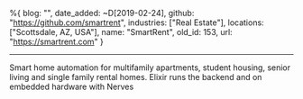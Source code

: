 %{
  blog: "",
  date_added: ~D[2019-02-24],
  github: "https://github.com/smartrent",
  industries: ["Real Estate"],
  locations: ["Scottsdale, AZ, USA"],
  name: "SmartRent",
  old_id: 153,
  url: "https://smartrent.com"
}

---

Smart home automation for multifamily apartments, student housing, senior living and single family rental homes. Elixir runs the backend and on embedded hardware with Nerves
